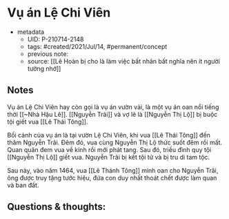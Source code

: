 # Vụ án Lệ Chi Viên

- metadata
	- UID: P-210714-2148
	- tags: #created/2021/Jul/14, #permanent/concept 
	- previous note: 
	- source: [[Lê Hoàn bị cho là làm việc bất nhân bất nghĩa nên ít người tưởng nhớ]]

## Notes
Vụ án Lệ Chi Viên hay còn gọi là vụ án vườn vải, là một vụ án oan nổi tiếng thời [[~Nhà Hậu Lê]]. [[Nguyễn Trãi]] và vợ lẽ là [[Nguyễn Thị Lộ]] bị buộc tội giết vua [[Lê Thái Tông]]. 

Bối cảnh của vụ án là tại vườn Lệ Chi Viên, khi vua [[Lê Thái Tông]] đến thăm Nguyễn Trãi. Đêm đó, vua cùng Nguyễn Thị Lộ thức suốt đêm rồi mất. Quan quân đem vua về kinh rồi mới phát tang. Sau đó, triều đình quy tội [[Nguyễn Thị Lộ]] giết vua. Nguyễn Trãi bị kết tội tử và bị tru di tam tộc.

Sau này, vào năm 1464, vua [[Lê Thánh Tông]] minh oan cho Nguyễn Trãi, ông được truy tặng tước hiệu, đứa con duy nhất thoát chết được làm quan và ban đất.

## Questions & thoughts:

